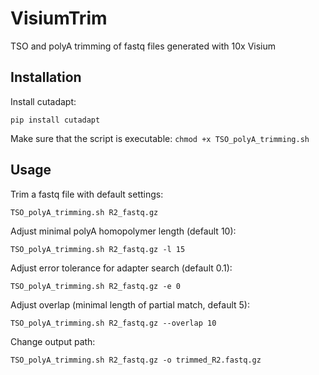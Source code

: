 # VisiumTrim
TSO and polyA trimming of fastq files generated with 10x Visium


## Installation
Install cutadapt:

`pip install cutadapt`

Make sure that the script is executable:
`chmod +x TSO_polyA_trimming.sh`


## Usage

Trim a fastq file with default settings:

`TSO_polyA_trimming.sh R2_fastq.gz`


Adjust minimal polyA homopolymer length (default 10):

`TSO_polyA_trimming.sh R2_fastq.gz -l 15`


Adjust error tolerance for adapter search (default 0.1):

`TSO_polyA_trimming.sh R2_fastq.gz -e 0`


Adjust overlap (minimal length of partial match, default 5):

`TSO_polyA_trimming.sh R2_fastq.gz --overlap 10`


Change output path:

`TSO_polyA_trimming.sh R2_fastq.gz -o trimmed_R2.fastq.gz`
